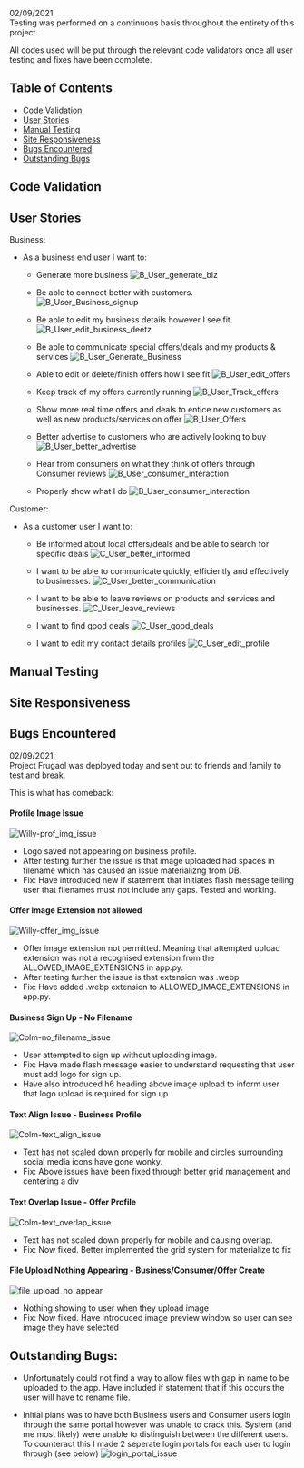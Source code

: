 02/09/2021 <br>
Testing was performed on a continuous basis throughout the entirety of this project.

All codes used will be put through the relevant code validators once all user testing and fixes have been complete.

## Table of Contents

- [Code Validation](#code-validation) <br>
- [User Stories](#user-stories) <br>
- [Manual Testing](#manual-testing) <br>
- [Site Responsiveness](#site-responsiveness) <br>
- [Bugs Encountered](#bugs-encountered) <br>
- [Outstanding Bugs](#outstanding-bugs) <br>

## Code Validation

## User Stories

Business:
- As a business end user I want to:

    - Generate more business
    ![B_User_generate_biz](testing_img_docs/user_stories/signup.png) 

    - Be able to connect better with customers.
    ![B_User_Business_signup](testing_img_docs/user_stories/b_user_signup.png)

    - Be able to edit my business details however I see fit.
    ![B_User_edit_business_deetz](testing_img_docs/user_stories/b_user_edit_profile.png)
    
    - Be able to communicate special offers/deals and my products & services
    ![B_User_Generate_Business](testing_img_docs/user_stories/b_user_generate_business.png)

     - Able to edit or delete/finish offers how I see fit
     ![B_User_edit_offers](testing_img_docs/user_stories/b_user_edit_finish_offer.png)

    - Keep track of my offers currently running
    ![B_User_Track_offers](testing_img_docs/user_stories/b_user_track_offers.png)

    - Show more real time offers and deals to entice new customers as well as new products/services on offer 
    ![B_User_Offers](testing_img_docs/user_stories/b_user_realtime_offers.png)

    - Better advertise to customers who are actively looking to buy
    ![B_User_better_advertise](testing_img_docs/user_stories/b_user_display_offers.png)

    - Hear from consumers on what they think of offers through Consumer reviews
    ![B_User_consumer_interaction](testing_img_docs/user_stories/b_user_hear_from_consumers.png)

    - Properly show what I do
    ![B_User_consumer_interaction](testing_img_docs/user_stories/b_user_realtime_offers.png)


Customer:
- As a customer user I want to:
    - Be informed about local offers/deals and be able to search for specific deals
    ![C_User_better_informed](testing_img_docs/user_stories/c_user_offers_search.png)

    - I want to be able to communicate quickly, efficiently and effectively to businesses. 
    ![C_User_better_communication](testing_img_docs/user_stories/c_user_able_to_communicate_with_business_dt.png)

    - I want to be able to leave reviews on products and services and businesses.
    ![C_User_leave_reviews](testing_img_docs/user_stories/c_user_leave_review.png)

    - I want to find good deals
    ![C_User_good_deals](testing_img_docs/user_stories/signup.png)

    - I want to edit my contact details profiles
    ![C_User_edit_profile](testing_img_docs/user_stories/c_user_profile.png)

## Manual Testing

## Site Responsiveness


## Bugs Encountered
02/09/2021: <br>
Project Frugaol was deployed today and sent out to friends and family to test and break. 

This is what has comeback:

#### Profile Image Issue
![Willy-prof_img_issue](testing_img_docs/willy-profimg_issue.png)

- Logo saved not appearing on business profile.
- After testing further the issue is that image uploaded had spaces in filename which has caused an issue materializng from DB. 
- Fix: Have introduced new if statement that initiates flash message telling user that filenames must not include any gaps. Tested and working.

#### Offer Image Extension not allowed
![Willy-offer_img_issue](testing_img_docs/willy-offerimg_extensionnotallowed.png)

- Offer image extension not permitted. Meaning that attempted upload extension was not a recognised extension from the ALLOWED_IMAGE_EXTENSIONS in app.py. 
- After testing further the issue is that extension was .webp
- Fix: Have added .webp extension to ALLOWED_IMAGE_EXTENSIONS in app.py. 


#### Business Sign Up - No Filename
![Colm-no_filename_issue](testing_img_docs/colm-no_filename_issue.jpg)

- User attempted to sign up without uploading image. 
- Fix: Have made flash message easier to understand requesting that user must add logo for sign up. 
- Have also introduced h6 heading above image upload to inform user that logo upload is required for sign up


#### Text Align Issue - Business Profile
![Colm-text_align_issue](testing_img_docs/colm-text_align_issue.jpg)

- Text has not scaled down properly for mobile and circles surrounding social media icons have gone wonky.  
- Fix: Above issues have been fixed through better grid management and centering a div


#### Text Overlap Issue - Offer Profile
![Colm-text_overlap_issue](testing_img_docs/colm-text_overlap.jpg)

- Text has not scaled down properly for mobile and causing overlap. 
- Fix: Now fixed. Better implemented the grid system for materialize to fix

#### File Upload Nothing Appearing - Business/Consumer/Offer Create
![file_upload_no_appear](testing_img_docs/imgfilename_notappearing.png)

- Nothing showing to user when they upload image
- Fix: Now fixed. Have introduced image preview window so user can see image they have selected

## Outstanding Bugs:
- Unfortunately could not find a way to allow files with gap in name to be uploaded to the app. Have included if statement that if this occurs the user will have to rename file.

- Initial plans was to have both Business users and Consumer users login through the same portal however was unable to crack this. System (and me most likely) were unable to distinguish between the different users. To counteract this I made 2 seperate login portals for each user to login through (see below)
![login_portal_issue](testing_img_docs/imgfilename_notappearing.png)